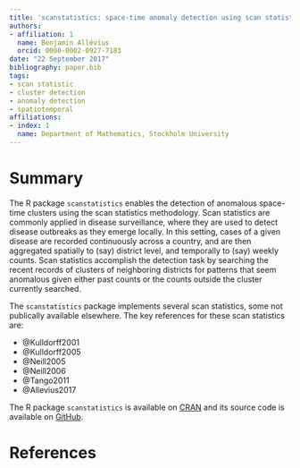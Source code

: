 ```yaml
---
title: 'scanstatistics: space-time anomaly detection using scan statistics'
authors:
- affiliation: 1
  name: Benjamin Allévius
  orcid: 0000-0002-0927-7183
date: "22 September 2017"
bibliography: paper.bib
tags:
- scan statistic
- cluster detection
- anomaly detection
- spatiotemporal
affiliations:
- index: 1
  name: Department of Mathematics, Stockholm University
---
```


# Summary

The R package `scanstatistics` enables the detection of anomalous space-time 
clusters using the scan statistics methodology. Scan statistics are commonly 
applied in disease surveillance, where they are used to detect disease outbreaks
as they emerge locally. In this setting, cases of a given disease are recorded 
continuously across a country, and are then aggregated spatially to (say) 
district level, and temporally to (say) weekly counts. Scan statistics 
accomplish the detection task by searching the recent records of clusters of 
neighboring districts for patterns that seem anomalous given either past counts 
or the counts outside the cluster currently searched.

The `scanstatistics` package implements several scan statistics, some not 
publically available elsewhere. The key references for these scan statistics 
are:

* @Kulldorff2001
* @Kulldorff2005
* @Neill2005
* @Neill2006
* @Tango2011
* @Allevius2017

The R package `scanstatistics` is available on 
[CRAN](https://cran.r-project.org/package=scanstatistics) and its source code
is available on [GitHub](https://github.com/BenjaK/scanstatistics).


# References
